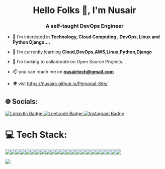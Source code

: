 <h1 align="center">Hello Folks 👋, I'm Nusair</h1>
<h3 align="center">A self-taught DevOps Engineer</h3>

- 👀 I’m interested in **Technology, Cloud Computing , DevOps, Linux and Python Django....**

- 🌱 I’m currently learning **Cloud,DevOps,AWS,Linux,Python,Django**

- 💞️ I’m looking to collaborate on Open Source Projects...

- 📫  you can reach me on **nusairtech@gmail.com**

- 🌍 vist https://nusairc.github.io/Personal-Site/


## 🌐 Socials:
<div id="badges">
  <a href="https://www.linkedin.com/in/nusair/">
    <img src="https://img.shields.io/badge/LinkedIn-blue?style=for-the-badge&logo=linkedin&logoColor=white" alt="LinkedIn Badge"/>
  </a>
  <a href="https://leetcode.com/Nuzair_">
    <img src="https://img.shields.io/badge/-LeetCode-FFA116?style=for-the-badge&logo=LeetCode&logoColor=black" alt="Leetcode Badge"/>
  </a>
  <a href="https://www.instagram.com/nusz__/">
    <img src="https://img.shields.io/badge/Instagram-red?style=for-the-badge&logo=instagram&logoColor=white" alt="Instagram Badge"/>
  </a>
</div>
  

# 💻 Tech Stack:

<img src="https://img.shields.io/badge/-HTML-c58545?style=for-the-badge&logo=html5&logoColor=c58545&labelColor=faf7f7"><img src="https://img.shields.io/badge/-CSS-771cd2?style=for-the-badge&logo=css3&logoColor=771cd2&labelColor=faf7f7"><img src="https://img.shields.io/badge/-Python-1d755b?style=for-the-badge&logo=python&logoColor=1d755b&labelColor=faf7f7"><img src="https://img.shields.io/badge/-Django-165206?style=for-the-badge&logo=django&logoColor=165206&labelColor=faf7f7"><img src="https://img.shields.io/badge/VSCode-0078D4?style=for-the-badge&logo=visual%20studio%20code&logoColor=white"><img src="https://img.shields.io/badge/-postgresql-f5820f?style=for-the-badge&logo=postgresql&logoColor=f5820f&labelColor=faf7f7"><img src="https://img.shields.io/badge/MySQL-005C84?style=for-the-badge&logo=mysql&logoColor=white"><img src="https://img.shields.io/badge/GIT-E44C30?style=for-the-badge&logo=git&logoColor=white"><img src="https://img.shields.io/badge/shell_script-%23121011.svg?style=for-the-badge&logo=gnu-bashlogoColor=white"><img src="https://img.shields.io/badge/Linux-FCC624?style=for-the-badge&logo=linux&logoColor=black"><img src="https://img.shields.io/badge/-Jenkins-e31219?style=for-the-badge&logo=Jenkins&logoColor=e31219&labelColor=faf7f7"><img src="https://img.shields.io/badge/Docker-2CA5E0?style=for-the-badge&logo=docker&logoColor=white"><img src="https://img.shields.io/badge/-Kubernetes-47b3de?style=for-the-badge&logo=kubernetes&logoColor=47b3de&labelColor=faf7f7"><img src="https://img.shields.io/badge/Helm-0F1689?style=for-the-badge&logo=Helm&labelColor=0F1689"><img src="https://img.shields.io/badge/Sonar%20cloud-F3702A?style=for-the-badge&logo=sonarcloud&logoColor=white"><img src="https://img.shields.io/badge/-Istio-2a9df5?style=for-the-badge&logo=Istio&logoColor=2a9df5&labelColor=faf7f7"><img src="https://img.shields.io/badge/Argo%20CD-1e0b3e?style=for-the-badge&logo=argo&logoColor=#d16044"><img src="https://img.shields.io/badge/Grafana-F2F4F9?style=for-the-badge&logo=grafana&logoColor=orange&labelColor=F2F4F9"><img src="https://img.shields.io/badge/Prometheus-000000?style=for-the-badge&logo=prometheus&labelColor=000000"><img src="https://img.shields.io/badge/Elastic_Search-005571?style=for-the-badge&logo=elasticsearch&logoColor=white"><img src="https://img.shields.io/badge/-Terraform-7660bf?style=for-the-badge&logo=Terraform&logoColor=7660bf&labelColor=faf7f7"><img src="https://img.shields.io/badge/Ansible-000000?style=for-the-badge&logo=ansible&logoColor=white"><img src="https://img.shields.io/badge/-AWS-d1a01f?style=for-the-badge&logo=Amazon&logoColor=d1a01f&labelColor=faf7f7">

![](https://github-readme-streak-stats.herokuapp.com/?user=nusairc&theme=merko&hide_border=false)<br/>

